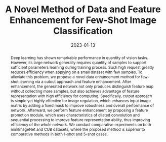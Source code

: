 ---
title: 'A Novel Method of Data and Feature Enhancement for Few-Shot Image Classification'

# Authors
authors:
  - Yirui Wu
  - Benze Wu
  - Yunfei Zhang
  - Shaohua Wan

# Author notes (optional)
author_notes:
  # - 'Equal contribution'
  # - 'Equal contribution'
  # - 'Equal contribution'
  # - 'Equal contribution'

date: '2023-01-13'
doi: '10.1007/s00500-023-07816-7'

# Schedule page publish date (NOT publication's date).
publishDate: '2023-01-13'

# Publication type.
publication_types: ['article-journal']

# Publication name and optional abbreviated publication name.
publication: Soft Computing
publication_short: Soft Computing'23(SCI, CCF-C)

# Volume and issue
volume: 27
issue: 8
pages: '5109–5117'

# Keywords
keywords:
  - 'Feature promotion module'
  - 'Data enhancement'
  - 'Feature enhancement'
  - 'Few-shot classification'

# Abstract
abstract: 'Deep learning has shown remarkable performance in quantity of vision tasks. However, its large network generally requires quantity of samples to support sufficient parameters learning during training process. Such high request greatly reduces efficiency when applying on a small dataset with few samples. To alleviate this problem, we propose a novel data enhancement method for few-shot learning via a cutout approach and feature enhancement. After enhancement, the generated network not only produces distinguish feature map without collecting more samples, but also achieves advantage of feature representation with high efficiency for computing. Specifically, cutout approach is simple yet highly effective for image regulation, which enhances input image matrix by adding a fixed mask to improve robustness and overall performance of network. Afterward, we perform feature enhancement by proposing a feature promotion module, which uses characteristics of dilated convolution and sequential processing to improve feature representation ability, thus improving efficiency of the whole network. We conduct comparative experiments on both miniImageNet and CUB datasets, where the proposed method is superior to comparative methods in both 1-shot and 5-shot cases.'


tags: []

# Display this page in the Featured widget?
featured: true


url_pdf: ''

---